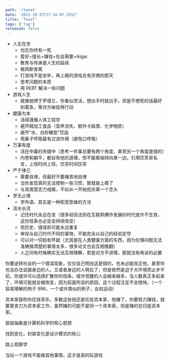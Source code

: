 ```yaml
---
path: '/tenet'
date: '2021-10-25T17:16:07.291Z'
title: 'TeneT'
tags: ['tag']
released: false
---
```


- 人生在世
  - 勿忘你终有一死
  - 爱好+擅长+赚钱+社会需要=ikigai
  - 教育与传承是人生的延续
  - 极简断舍离
  - 打游戏不是坐牢，再上瘾的游戏总有厌倦的那天
  - 思考问题的本质
  - 用 REBT 解决一些问题
- 游戏人生
  - 就像驰骋于罗德兰，你看似灵活，想出手时就出手，但是不想死的话最好别着急，等对方破绽再行动
- 健康为本
  - 活得遵循人体工程学
  - 避开精加工食品（营养流失、额外卡路里、化学物质）
  - 避开“水、白砂糖型”饮品
  - 用鼻子呼吸最有过滤作用（避免口呼吸）
- 万事有度
  - 活在中庸的夹缝中（思考一件事总要有两个角度，甚至另一个角度是错的）
  - 内卷和躺平，都自有他的道理，但不能极端倾向某一边，引用饮茶哥名言，上班时间上班，饮茶时间饮茶
- 严于律己
  - 需要自律，但最好不要痛苦地自律
  - 当你发现真的无法控制一些习惯，那就是上瘾了
  - 与其用意志力戒瘾，不如从一开始扼杀第一个念头
- 学无止境
  - 学外语，其实是一种拓宽思维的方法
- 活水长流
  - 记住时代永远在变（很多经验法则在互联网爆炸发展的时代或许不生效，这份信条也必定会持续改变）
  - 但历史、错误却可能永远重复
  - 审视与自己时代不同的事物，不能完全以自己的经验定夺
  - 可以对一切抱有怀疑（尤其是在人类健康方面的东西，因为伦理问题无法准确搞清楚的事情太多，很多论文也会互相推翻）
  - 人之间有时候确实无法互相理解，若是对方不讲理，那就没有再谈的必要

你要逆转社会的一个错误现象，仅仅自己明白这是错的，也未必能改正他，甚至你也没办法说服身边的人，又或者身边的人明白了，但是依然是迫于大环境而止步不前。你或许可以选择扩散你的信条，或许觉醒的人会越来越多，当人数真正多起来了，环境可能就会被改变，因为前面所说的原因，这个过程注定不会很快。（一个容易理解的例子 996，一个或许类似的例子，女权运动）

资本家鼓吹你花钱享乐，多数这些钱还是花给资本家，他赚了，你要努力赚钱，就要更卖力为资本家工作，虽然赚的可能不是同一个资本家，但是赚的总归是资本家。

层层抽象是计算机科学的核心思想

找到变化，封装变化是设计模式的核心

路上观察学

当玩一个游戏不能做其他事情，这才是真的玩游戏